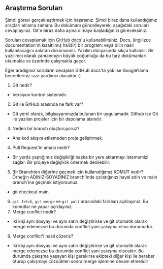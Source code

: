 ## Araştırma Soruları

Şimdi görevi gerçekleştirmek için hazırsınız. Şimdi biraz daha kullandığımız araçları anlama zamanı. Bu dokümanı güncelleyerek, aşağıdaki soruları cevaplayınız. Git'e biraz daha aşina olmaya başladığınızı göreceksiniz. 

Soruları cevaplamak için [GitHub docs](https://docs.github.com/en)'u kullanabilirsiniz. Docs, (ingilizce documentation'ın kısaltılmış halidir) bir programı veya dilin nasıl kullanılacağını anlatan dokümandır. Yazılım dünyasında sıkça kullanılır. Bir yazılımcı olarak zamanınızın büyük çoğunluğu da bu tarz dokümanları okumakla ve üzerinde çalışmakla geçer.

Eğer aradığınız soruların cevapları GitHub docs'ta yok ise Google'lama becerileriniz size yardımcı olacaktır :)

1. Git nedir?
- Versiyon kontrol sistemidir.
2. Git ile GitHub arasında ne fark var?
- Git yerel olarak, bilgisayarımızda bulunan bir uygulamadır. Github ise Git ile yazılan projeler için bir depolama alanıdır. 
3. Neden bir branch oluşturuyoruz? 
- Ana kod akışını etilemeden proje geliştirmek.
4. Pull Request'in amacı nedir?
- Bir yerde yaptığımız değişikliği başka bir yere aktarmayı istememizi sağlar. Bir projeye değişiklik önermek denilebilir.
5. Bir Branchten diğerine geçmek için kullanıdığımız KOMUT nedir? Örneğin ADINIZ-SOYADINIZ branch'inde çalıştığınızı hayal edin ve main branch'ine geçmek istiyorsunuz.
- git checkout main 
6. `git fetch`, `git merge` ve `git pull` arasındaki farklıarı açıklayınız. Bu komutlar ne yapar açıklayınız.
7. Merge conflict nedir?
- İki kişi aynı dosyayı ve aynı satırı değiştirirse ve git otomatik olarak merge edemezse bu durumda conflict yani çakışma olma durumudur.
8. Merge conflict'i nasıl çözeriz?
- İki kişi aynı dosyayı ve aynı satırı değiştirirse ve git otomatik olarak merge edemezse bu durumda conflict yani çakışma olacaktır. Bu durumda çakışma yaşayan kişi gerekirse ekipteki diğer kişi ile beraber oturup çakışmayı çözdükten sonra merge işlemine devam etmelidir
